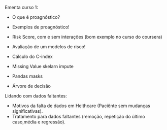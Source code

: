 Ementa curso 1:

- O que é proagnóstico?
- Exemplos de proagnóstico!
- Risk Score, com e sem interações (bom exemplo no curso do coursera)
- Avaliação de um modelos de risco!
- Cálculo do C-index


- Missing Value skelarn impute
- Pandas masks
- Árvore de decisão




Lidando com dados faltantes:
- Motivos da falta de dados em Helthcare (Paciênte sem mudanças significativas).
- Tratamento para dados faltantes (remoção, repetição do último caso,média e regressão).
